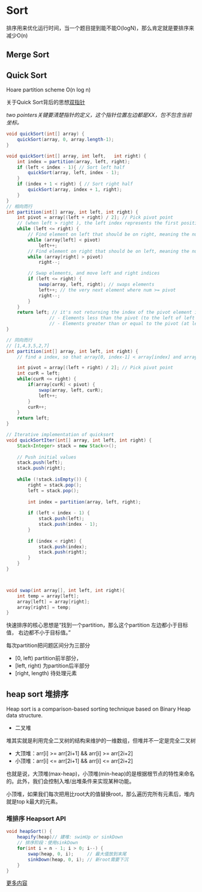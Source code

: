 # Sort

排序用来优化运行时间，当一个题目提到能不能O(logN)，那么肯定就是要排序来减少O(n)
## Merge Sort

## Quick Sort
Hoare partition scheme O(n log n)

关于Quick Sort背后的思想[双指针](./hashTwoPointers.md)

*two pointers关键要清楚指针的定义，这个指针位置左边都是XX，包不包含当前坐标。*

```java
void quickSort(int[] array) {
    quickSort(array, 0, array.length-1);
}

void quickSort(int[] array, int left,   int right) {
    int index = partition(array, left, right);
    if (left < index - 1){ // Sort left half
        quickSort(array, left, index - 1);
    }
    if (index + 1 < right) { // Sort right half
        quickSort(array, index + 1, right);
    }
}
// 相向而行
int partition(int[] array, int left, int right) {
    int pivot = array[(left + right) / 2]; // Pick pivot point
    // (when left > right ), the left index represents the first position where all elements to its left are less than the pivot, and all elements to its right are greater than or equal to the pivot.
    while (left <= right) {
        // Find element on left that should be on right, meaning the num >= pivot
        while (array[left] < pivot)
            left++;
        // Find element on right that should be on left, meaning the num <= pivot
        while (array[right] > pivot)
            right--;

        // Swap elements, and move left and right indices
        if (left <= right) {
            swap(array, left, right); // swaps elements
            left++; // the very next element where num >= pivot
            right--;
        }
    }
    return left; // it's not returning the index of the pivot element itself, but rather the index that divides the array into two parts:
                // - Elements less than the pivot (to the left of left )
                // - Elements greater than or equal to the pivot (at left and to the right)
}

// 同向而行
// [1,4,3,5,2,7]
int partition(int[] array, int left, int right) {
    // find a index, so that array[0, index-1] < array[index] and array[index, right) >= array[index]

    int pivot = array[(left + right) / 2]; // Pick pivot point
    int curR = left;
    while(curR <= right) {
        if(array[curR] < pivot) {
            swap(array, left, curR);
            left++;
        }
        curR++;
    }
    return left;
}

// Iterative implementation of quicksort
void quickSortIter(int[] array, int left, int right) {
    Stack<Integer> stack = new Stack<>();
    
    // Push initial values
    stack.push(left);
    stack.push(right);
    
    while (!stack.isEmpty()) {
        right = stack.pop();
        left = stack.pop();
        
        int index = partition(array, left, right);
        
        if (left < index - 1) {
            stack.push(left);
            stack.push(index - 1);
        }
        
        if (index < right) {
            stack.push(index);
            stack.push(right);
        }
    }
}



void swap(int array[], int left, int right){
    int temp = array[left];
    array[left] = array[right];
    array[right] = temp;
}
```

快速排序的核心思想是“找到一个partition，那么这个partition 左边都小于目标值， 右边都不小于目标值。”

每次partition把问题区间分为三部分

* [0, left) partition前半部分，
* [left, right) 为partition后半部分
* [right, length) 待处理元素

## heap sort 堆排序
Heap sort is a comparison-based sorting technique based on Binary Heap data structure.
* 二叉堆

堆其实就是利用完全二叉树的结构来维护的一维数组，但堆并不一定是完全二叉树

* 大顶堆：arr[i] >= arr[2i+1] && arr[i] >= arr[2i+2]
* 小顶堆：arr[i] <= arr[2i+1] && arr[i] <= arr[2i+2]

也就是说，大顶堆(max-heap)，小顶堆(min-heap)的是根据根节点的特性来命名的。此外，我们会控制入堆/出堆条件来实现某种功能。

小顶堆，如果我们每次把用比root大的值替换root，那么遍历完所有元素后，堆内就是top k最大的元素。

### 堆排序  Heapsort API

```java
void heapSort() {
    heapify(heap)// 建堆: swimUp or sinkDown 
    // 排序阶段：使用sinkDown
    for(int i = n - 1; i > 0; i--) {
        swap(heap, 0, i);     // 最大值放到末尾
        sinkDown(heap, 0, i); // 新root需要下沉
    }
}
```

[更多内容](./sortHeapSort.md)
